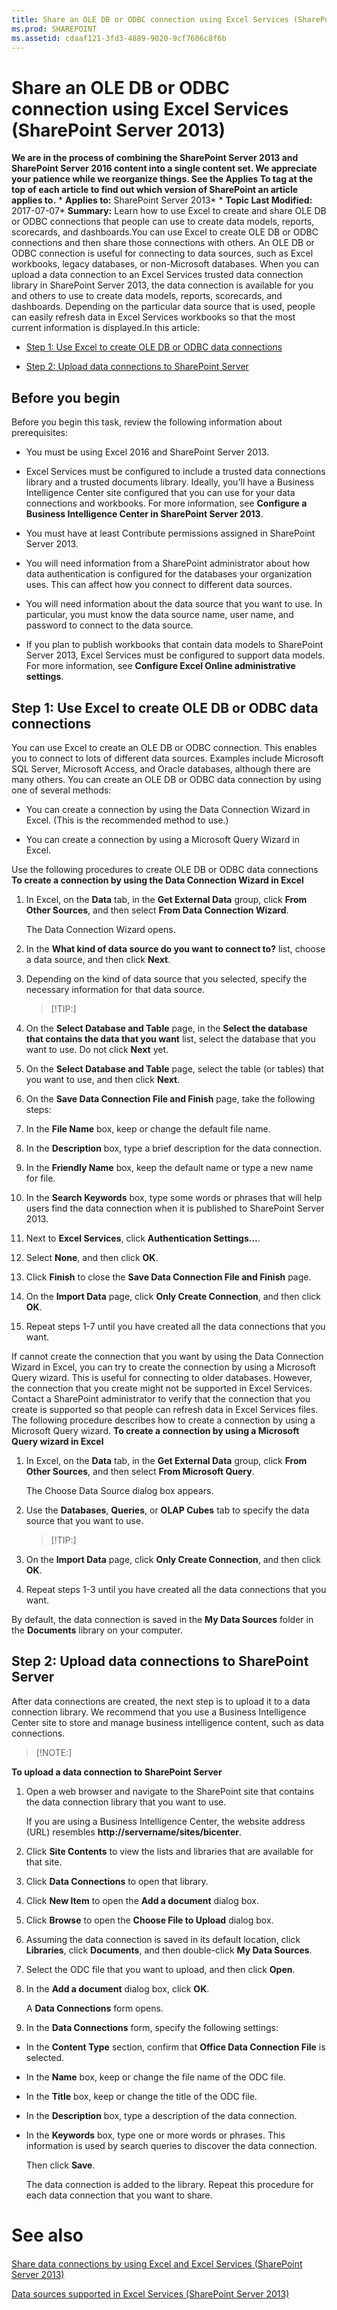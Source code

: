 ```yaml
---
title: Share an OLE DB or ODBC connection using Excel Services (SharePoint Server 2013)
ms.prod: SHAREPOINT
ms.assetid: cdaaf121-3fd3-4889-9020-9cf7606c8f6b
---
```



# Share an OLE DB or ODBC connection using Excel Services (SharePoint Server 2013)
 **We are in the process of combining the SharePoint Server 2013 and SharePoint Server 2016 content into a single content set. We appreciate your patience while we reorganize things. See the Applies To tag at the top of each article to find out which version of SharePoint an article applies to.** * **Applies to:** SharePoint Server 2013*  * **Topic Last Modified:** 2017-07-07* **Summary:** Learn how to use Excel to create and share OLE DB or ODBC connections that people can use to create data models, reports, scorecards, and dashboards.You can use Excel to create OLE DB or ODBC connections and then share those connections with others. An OLE DB or ODBC connection is useful for connecting to data sources, such as Excel workbooks, legacy databases, or non-Microsoft databases. When you can upload a data connection to an Excel Services trusted data connection library in SharePoint Server 2013, the data connection is available for you and others to use to create data models, reports, scorecards, and dashboards. Depending on the particular data source that is used, people can easily refresh data in Excel Services workbooks so that the most current information is displayed.In this article:
-  [Step 1: Use Excel to create OLE DB or ODBC data connections](#proc1)
    
  
-  [Step 2: Upload data connections to SharePoint Server](#part2)
    
  

## Before you begin
<a name="begin"> </a>

Before you begin this task, review the following information about prerequisites:
- You must be using Excel 2016 and SharePoint Server 2013.
    
  
- Excel Services must be configured to include a trusted data connections library and a trusted documents library. Ideally, you'll have a Business Intelligence Center site configured that you can use for your data connections and workbooks. For more information, see **Configure a Business Intelligence Center in SharePoint Server 2013**.
    
  
- You must have at least Contribute permissions assigned in SharePoint Server 2013.
    
  
- You will need information from a SharePoint administrator about how data authentication is configured for the databases your organization uses. This can affect how you connect to different data sources. 
    
  
- You will need information about the data source that you want to use. In particular, you must know the data source name, user name, and password to connect to the data source.
    
  
- If you plan to publish workbooks that contain data models to SharePoint Server 2013, Excel Services must be configured to support data models. For more information, see **Configure Excel Online administrative settings**.
    
  

## Step 1: Use Excel to create OLE DB or ODBC data connections
<a name="proc1"> </a>

You can use Excel to create an OLE DB or ODBC connection. This enables you to connect to lots of different data sources. Examples include Microsoft SQL Server, Microsoft Access, and Oracle databases, although there are many others. You can create an OLE DB or ODBC data connection by using one of several methods:
- You can create a connection by using the Data Connection Wizard in Excel. (This is the recommended method to use.)
    
  
- You can create a connection by using a Microsoft Query Wizard in Excel. 
    
  
Use the following procedures to create OLE DB or ODBC data connections **To create a connection by using the Data Connection Wizard in Excel**
1. In Excel, on the **Data** tab, in the **Get External Data** group, click **From Other Sources**, and then select **From Data Connection Wizard**.
    
    The Data Connection Wizard opens.
    
  
2. In the **What kind of data source do you want to connect to?** list, choose a data source, and then click **Next**.
    
  
3. Depending on the kind of data source that you selected, specify the necessary information for that data source.
    
    > [!TIP:]
      
4. On the **Select Database and Table** page, in the **Select the database that contains the data that you want** list, select the database that you want to use. Do not click **Next** yet.
    
  
5. On the **Select Database and Table** page, select the table (or tables) that you want to use, and then click **Next**.
    
  
6. On the **Save Data Connection File and Finish** page, take the following steps:
    
1. In the **File Name** box, keep or change the default file name.
    
  
2. In the **Description** box, type a brief description for the data connection.
    
  
3. In the **Friendly Name** box, keep the default name or type a new name for file.
    
  
4. In the **Search Keywords** box, type some words or phrases that will help users find the data connection when it is published to SharePoint Server 2013.
    
  
5. Next to **Excel Services**, click **Authentication Settings…**.
    
  
6. Select **None**, and then click **OK**.
    
  
7. Click **Finish** to close the **Save Data Connection File and Finish** page.
    
  
7. On the **Import Data** page, click **Only Create Connection**, and then click **OK**.
    
  
8. Repeat steps 1-7 until you have created all the data connections that you want.
    
  
If cannot create the connection that you want by using the Data Connection Wizard in Excel, you can try to create the connection by using a Microsoft Query wizard. This is useful for connecting to older databases. However, the connection that you create might not be supported in Excel Services. Contact a SharePoint administrator to verify that the connection that you create is supported so that people can refresh data in Excel Services files. The following procedure describes how to create a connection by using a Microsoft Query wizard. **To create a connection by using a Microsoft Query wizard in Excel**
1. In Excel, on the **Data** tab, in the **Get External Data** group, click **From Other Sources**, and then select **From Microsoft Query**.
    
    The Choose Data Source dialog box appears.
    
  
2. Use the **Databases**, **Queries**, or **OLAP Cubes** tab to specify the data source that you want to use.
    
    > [!TIP:]
      
3. On the **Import Data** page, click **Only Create Connection**, and then click **OK**.
    
  
4. Repeat steps 1-3 until you have created all the data connections that you want.
    
  
By default, the data connection is saved in the **My Data Sources** folder in the **Documents** library on your computer.
## Step 2: Upload data connections to SharePoint Server
<a name="part2"> </a>

After data connections are created, the next step is to upload it to a data connection library. We recommend that you use a Business Intelligence Center site to store and manage business intelligence content, such as data connections. 
> [!NOTE:]

  
    
    

 **To upload a data connection to SharePoint Server**
1. Open a web browser and navigate to the SharePoint site that contains the data connection library that you want to use.
    
    If you are using a Business Intelligence Center, the website address (URL) resembles **http://servername/sites/bicenter**.
    
  
2. Click **Site Contents** to view the lists and libraries that are available for that site.
    
  
3. Click **Data Connections** to open that library.
    
  
4. Click **New Item** to open the **Add a document** dialog box.
    
  
5. Click **Browse** to open the **Choose File to Upload** dialog box.
    
  
6. Assuming the data connection is saved in its default location, click **Libraries**, click **Documents**, and then double-click **My Data Sources**.
    
  
7. Select the ODC file that you want to upload, and then click **Open**.
    
  
8. In the **Add a document** dialog box, click **OK**.
    
    A **Data Connections** form opens.
    
  
9. In the **Data Connections** form, specify the following settings:
    
  - In the **Content Type** section, confirm that **Office Data Connection File** is selected.
    
  
  - In the **Name** box, keep or change the file name of the ODC file.
    
  
  - In the **Title** box, keep or change the title of the ODC file.
    
  
  - In the **Description** box, type a description of the data connection.
    
  
  - In the **Keywords** box, type one or more words or phrases. This information is used by search queries to discover the data connection.
    
  

    Then click **Save**.
    
    The data connection is added to the library. Repeat this procedure for each data connection that you want to share.
    
  

# See also

#### 

 [Share data connections by using Excel and Excel Services (SharePoint Server 2013)](html/share-data-connections-by-using-excel-and-excel-services-sharepoint-server-2013.md)
  
    
    
 [Data sources supported in Excel Services (SharePoint Server 2013)](html/data-sources-supported-in-excel-services-sharepoint-server-2013.md)
  
    
    

  
    
    

